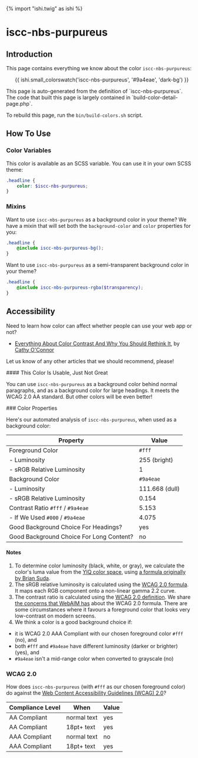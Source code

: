 {% import "ishi.twig" as ishi %}
# iscc-nbs-purpureus

## Introduction

This page contains everything we know about the color `iscc-nbs-purpureus`:

<div class="grid">
    <div class="cell">
        <div class="swatch">
            <ul>
                {{ ishi.small_colorswatch('iscc-nbs-purpureus', '#9a4eae', 'dark-bg') }}
            </ul>
        </div>
    </div>
</div>

<div class="callout callout--info" markdown="1">
This page is auto-generated from the definition of `iscc-nbs-purpureus`. The code that built this page is largely contained in `build-color-detail-page.php`.

To rebuild this page, run the `bin/build-colors.sh` script.
</div>

## How To Use

### Color Variables

This color is available as an SCSS variable. You can use it in your own SCSS theme:

```scss
.headline {
    color: $iscc-nbs-purpureus;
}
```

### Mixins

Want to use `iscc-nbs-purpureus` as a background color in your theme? We have a mixin that will set both the `background-color` and `color` properties for you:

```scss
.headline {
    @include iscc-nbs-purpureus-bg();
}
```

Want to use `iscc-nbs-purpureus` as a semi-transparent background color in your theme?

```scss
.headline {
    @include iscc-nbs-purpureus-rgba($transparency);
}
```

## Accessibility

Need to learn how color can affect whether people can use your web app or not?

* [Everything About Color Contrast And Why You Should Rethink It](https://www.smashingmagazine.com/2014/10/color-contrast-tips-and-tools-for-accessibility/), by [Cathy O'Connor](http://www.twitter.com/cagocon)

Let us know of any other articles that we should recommend, please!
<div class="callout callout--warning" markdown="1">
#### This Color Is Usable, Just Not Great

You can use `iscc-nbs-purpureus` as a background color behind normal paragraphs, and as a background color for large headings. It meets the WCAG 2.0 AA standard. But other colors will be even better!
</div>
### Color Properties

Here's our automated analysis of `iscc-nbs-purpureus`, when used as a background color:

Property | Value
---------|------
Foreground Color | `#fff`
- Luminosity | 255 (bright)
- sRGB Relative Luminosity | 1
Background Color | `#9a4eae`
- Luminosity | 111.668 (dull)
- sRGB Relative Luminosity | 0.154
Contrast Ratio `#fff` / `#9a4eae` | 5.153
- If We Used `#000` / `#9a4eae` | 4.075
Good Background Choice For Headings? | yes
Good Background Choice For Long Content? | no

#### Notes

1. To determine color luminosity (black, white, or gray), we calculate the color's luma value from the [YIQ color space](https://en.wikipedia.org/wiki/YIQ), using [a formula originally by Brian Suda](https://24ways.org/2010/calculating-color-contrast/).
1. The sRGB relative luminosity is calculated using the [WCAG 2.0 formula](https://www.w3.org/TR/WCAG20/#relativeluminancedef). It maps each RGB component onto a non-linear gamma 2.2 curve.
1. The contrast ratio is calculated using the [WCAG 2.0 definition](https://www.w3.org/TR/2008/REC-WCAG20-20081211/#contrast-ratiodef). We share [the concerns that WebAIM has](http://webaim.org/blog/wcag-2-1-feedback/) about the WCAG 2.0 formula. There are some circumstances where it favours a foreground color that looks very low-contrast on modern screens.
1. We think a color is a good background choice if:
  - it is WCAG 2.0 AAA Compliant with our chosen foreground color `#fff` (no), and
  - both `#fff` and `#9a4eae` have different luminosity (darker or brighter) (yes), and
  - `#9a4eae` isn't a mid-range color when converted to grayscale (no)

### WCAG 2.0

How does `iscc-nbs-purpureus` (with `#fff` as our chosen foreground color) do against the [Web Content Accessibility Guidelines (WCAG) 2.0](https://www.w3.org/TR/WCAG20/)?

Compliance Level | When | Value
-----------------|------|------
AA Compliant | normal text | yes
AA Compliant | 18pt+ text | yes
AAA Compliant | normal text | no
AAA Compliant | 18pt+ text | yes